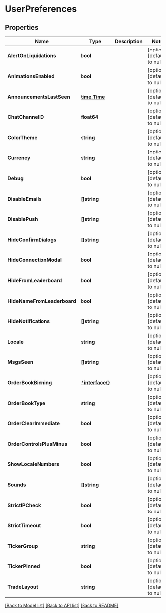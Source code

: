 # UserPreferences

## Properties
Name | Type | Description | Notes
------------ | ------------- | ------------- | -------------
**AlertOnLiquidations** | **bool** |  | [optional] [default to null]
**AnimationsEnabled** | **bool** |  | [optional] [default to null]
**AnnouncementsLastSeen** | [**time.Time**](time.Time.md) |  | [optional] [default to null]
**ChatChannelID** | **float64** |  | [optional] [default to null]
**ColorTheme** | **string** |  | [optional] [default to null]
**Currency** | **string** |  | [optional] [default to null]
**Debug** | **bool** |  | [optional] [default to null]
**DisableEmails** | **[]string** |  | [optional] [default to null]
**DisablePush** | **[]string** |  | [optional] [default to null]
**HideConfirmDialogs** | **[]string** |  | [optional] [default to null]
**HideConnectionModal** | **bool** |  | [optional] [default to null]
**HideFromLeaderboard** | **bool** |  | [optional] [default to null]
**HideNameFromLeaderboard** | **bool** |  | [optional] [default to null]
**HideNotifications** | **[]string** |  | [optional] [default to null]
**Locale** | **string** |  | [optional] [default to null]
**MsgsSeen** | **[]string** |  | [optional] [default to null]
**OrderBookBinning** | [***interface{}**](interface{}.md) |  | [optional] [default to null]
**OrderBookType** | **string** |  | [optional] [default to null]
**OrderClearImmediate** | **bool** |  | [optional] [default to null]
**OrderControlsPlusMinus** | **bool** |  | [optional] [default to null]
**ShowLocaleNumbers** | **bool** |  | [optional] [default to null]
**Sounds** | **[]string** |  | [optional] [default to null]
**StrictIPCheck** | **bool** |  | [optional] [default to null]
**StrictTimeout** | **bool** |  | [optional] [default to null]
**TickerGroup** | **string** |  | [optional] [default to null]
**TickerPinned** | **bool** |  | [optional] [default to null]
**TradeLayout** | **string** |  | [optional] [default to null]

[[Back to Model list]](../README.md#documentation-for-models) [[Back to API list]](../README.md#documentation-for-api-endpoints) [[Back to README]](../README.md)


